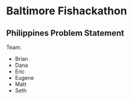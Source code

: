 # Baltimore Fishackathon

## Philippines Problem Statement

Team:

* Brian
* Dana
* Eric
* Eugene
* Matt
* Seth